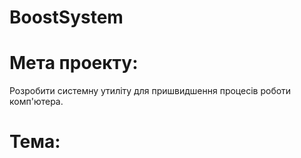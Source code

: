 # BoostSystem
# Мета проекту:
Розробити системну утиліту для пришвидшення процесів роботи комп'ютера.
# Тема: 


